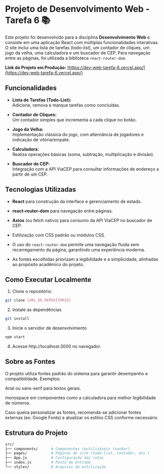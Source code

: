 # Projeto de Desenvolvimento Web - Tarefa 6 📚

Este projeto foi desenvolvido para a disciplina **Desenvolvimento Web** e consiste em uma aplicação React com múltiplas funcionalidades interativas. O site inclui uma lista de tarefas (todo-list), um contador de cliques, um jogo da velha, uma calculadora e um buscador de CEP. Para navegação entre as páginas, foi utilizada a biblioteca `react-router-dom`.

**Link do Projeto em Produção:** [https://dev-web-tarefa-6.vercel.app/](https://dev-web-tarefa-6.vercel.app/)

## Funcionalidades

- **Lista de Tarefas (Todo-List):**  
  Adicione, remova e marque tarefas como concluídas.

- **Contador de Cliques:**  
  Um contador simples que incrementa a cada clique no botão.

- **Jogo da Velha:**  
  Implementação clássica do jogo, com alternância de jogadores e indicação de vitória/empate.

- **Calculadora:**  
  Realiza operações básicas (soma, subtração, multiplicação e divisão).

- **Buscador de CEP:**  
  Integração com a API ViaCEP para consultar informações de endereço a partir de um CEP.

## Tecnologias Utilizadas

- **React** para construção da interface e gerenciamento de estado.
- **react-router-dom** para navegação entre páginas.
- **Axios** (ou fetch nativo) para consumo da API ViaCEP no buscador de CEP.
- Estilização com CSS padrão ou módulos CSS.

- O uso do `react-router-dom` permite uma navegação fluida sem recarregamento da página, garantindo uma experiência moderna.
- As fontes escolhidas priorizam a legibilidade e a simplicidade, alinhadas ao propósito acadêmico do projeto.

## Como Executar Localmente

1. Clone o repositório:

```bash
git clone [URL_DO_REPOSITÓRIO]
```

2. Instale as dependências

```bash
git install
```

3. Inicie o servidor de desenvolvimento

```bash
npm start
```

4. Acesse http://localhost:3000 no navegador.

## Sobre as Fontes

O projeto utiliza fontes padrão do sistema para garantir desempenho e compatibilidade. Exemplos:

Arial ou sans-serif para textos gerais.

monospace em componentes como a calculadora para melhor legibilidade de números.

Caso queira personalizar as fontes, recomenda-se adicionar fontes externas (ex: Google Fonts) e atualizar os estilos CSS conforme necessário.

## Estrutura do Projeto

```bash
src/
├── components/      # Componentes reutilizáveis (navbar)
├── pages/           # Páginas do site (todo-list, contador, etc.)
├── App.js           # Configuração das rotas
├── index.js         # Ponto de entrada
└── styles/          # Arquivos de estilização
```
